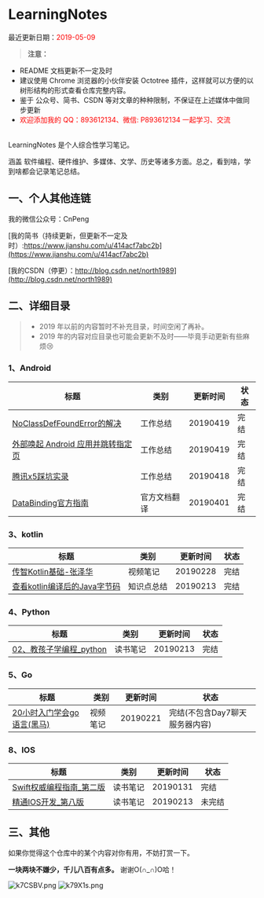 # LearningNotes

最近更新日期：<font color="#ff0000">2019-05-09</font>

>**注意：**
>
* README 文档更新不一定及时
* 建议使用 Chrome 浏览器的小伙伴安装 Octotree 插件，这样就可以方便的以树形结构的形式查看仓库完整内容。
* 鉴于 公众号、简书、CSDN 等对文章的种种限制，不保证在上述媒体中做同步更新
* <font color="#ff0000">欢迎添加我的 QQ：893612134、微信: P893612134 一起学习、交流 </font>


<br>
LearningNotes 是个人综合性学习笔记。

涵盖 软件编程、硬件维护、多媒体、文学、历史等诸多方面。总之，看到啥，学到啥都会记录笔记总结。




## 一、个人其他连链

我的微信公众号：CnPeng

[我的简书（持续更新，但更新不一定及时）:https://www.jianshu.com/u/414acf7abc2b](https://www.jianshu.com/u/414acf7abc2b)

[我的CSDN（停更）：http://blog.csdn.net/north1989](http://blog.csdn.net/north1989)


## 二、详细目录

> * 2019 年以前的内容暂时不补充目录，时间空闲了再补。
> * 2019 年的内容对应目录也可能会更新不及时——毕竟手动更新有些麻烦😢


### 1、Android
标题|类别|更新时间|状态
---|---|---|---
[NoClassDefFoundError的解决](01_Android/02_环境搭建/20、NoClassDefFoundError的解决.md)|工作总结|20190419|完结
[外部唤起 Android 应用并跳转指定页](01_Android/03_基础知识点/73、Android外部唤起应用跳转指定页面.md)|工作总结|20190419|完结
[腾讯x5踩坑实录](01_Android/06_库和工具/25、腾讯x5踩坑实录.md)|工作总结|20190418|完结
[DataBinding官方指南](01_Android/04_进阶知识点/03_Jetpack/01、DataBinding官方指南.md)|官方文档翻译|20190401|完结


### 3、kotlin

标题|类别|更新时间|状态
---|---|---|---
[传智Kotlin基础-张泽华](03_Kotlin/01_书籍/01_Kotlin/2、传智Kotlin基础-张泽华.md)|视频笔记|20190228|完结
[查看kotlin编译后的Java字节码](03_Kotlin/02_环境搭建/02、查看kotlin编译后的Java字节码.md)|知识点总结|20190213|完结

### 4、Python

标题|类别|更新时间|状态
---|---|---|---
[02、教孩子学编程_python](04_Python/02、教孩子学编程_python.md) | 读书笔记|20190213|完结

### 5、Go

标题|类别|更新时间|状态
---|---|---|---
[20小时入门学会go语言(黑马)](05_Go/01_书籍和教程/01_%2020小时入门学会go语言(黑马).md)| 视频笔记 | 20190221 | 完结(不包含Day7聊天服务器内容)

### 8、IOS

标题|类别|更新时间|状态
---|---|---|---
[Swift权威编程指南_第二版](08_IOS/01_Swift/Swift权威编程指南-笔记.md)|读书笔记|20190131|完结
[精通IOS开发_第八版](08_IOS/02_IOS/精通IOS开发V8.md)|读书笔记|20190213|未完结


## 三、其他

如果你觉得这个仓库中的某个内容对你有用，不妨打赏一下。

**一块两块不嫌少，千儿八百有点多。** 谢谢O(∩_∩)O哈！

![k7CSBV.png](https://s2.ax1x.com/2019/02/28/k7CSBV.png) ![k79X1s.png](https://s2.ax1x.com/2019/02/28/k79X1s.png)
 

